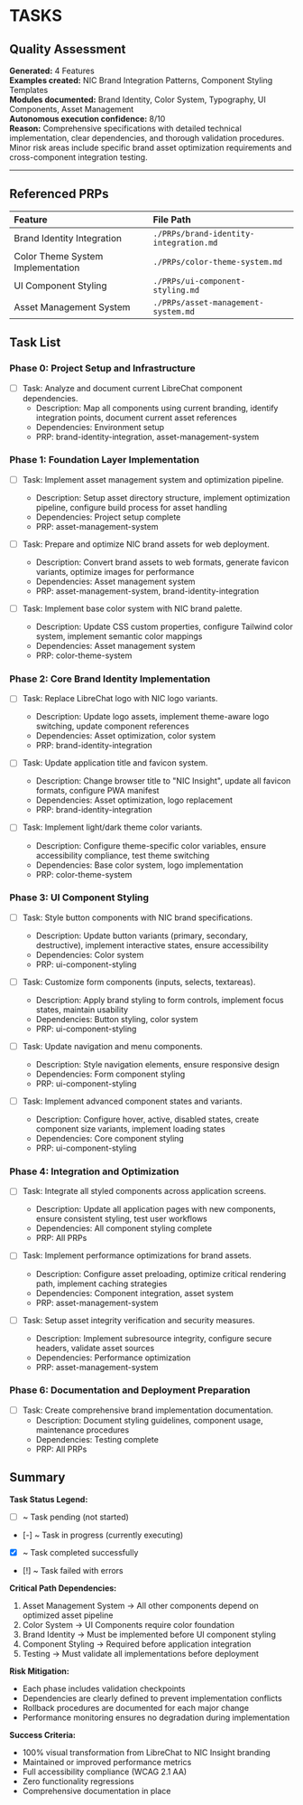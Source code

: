 # TASKS

## Quality Assessment

**Generated:** 4 Features  
**Examples created:** NIC Brand Integration Patterns, Component Styling Templates  
**Modules documented:** Brand Identity, Color System, Typography, UI Components, Asset Management  
**Autonomous execution confidence:** 8/10  
**Reason:** Comprehensive specifications with detailed technical implementation, clear dependencies, and thorough validation procedures. Minor risk areas include specific brand asset optimization requirements and cross-component integration testing.

---

## Referenced PRPs

| Feature                               | File Path                                                             |
| :------------------------------------ | :-------------------------------------------------------------------- |
| Brand Identity Integration            | `./PRPs/brand-identity-integration.md`                                |
| Color Theme System Implementation     | `./PRPs/color-theme-system.md`                                        |
| UI Component Styling                  | `./PRPs/ui-component-styling.md`                                      |
| Asset Management System               | `./PRPs/asset-management-system.md`                                   |

## Task List

### Phase 0: Project Setup and Infrastructure

- [ ] Task: Analyze and document current LibreChat component dependencies.
  - Description: Map all components using current branding, identify integration points, document current asset references
  - Dependencies: Environment setup
  - PRP: brand-identity-integration, asset-management-system

### Phase 1: Foundation Layer Implementation

- [ ] Task: Implement asset management system and optimization pipeline.
  - Description: Setup asset directory structure, implement optimization pipeline, configure build process for asset handling
  - Dependencies: Project setup complete
  - PRP: asset-management-system

- [ ] Task: Prepare and optimize NIC brand assets for web deployment.
  - Description: Convert brand assets to web formats, generate favicon variants, optimize images for performance
  - Dependencies: Asset management system
  - PRP: asset-management-system, brand-identity-integration

- [ ] Task: Implement base color system with NIC brand palette.
  - Description: Update CSS custom properties, configure Tailwind color system, implement semantic color mappings
  - Dependencies: Asset management system
  - PRP: color-theme-system

### Phase 2: Core Brand Identity Implementation

- [ ] Task: Replace LibreChat logo with NIC logo variants.
  - Description: Update logo assets, implement theme-aware logo switching, update component references
  - Dependencies: Asset optimization, color system
  - PRP: brand-identity-integration

- [ ] Task: Update application title and favicon system.
  - Description: Change browser title to "NIC Insight", update all favicon formats, configure PWA manifest
  - Dependencies: Asset optimization, logo replacement
  - PRP: brand-identity-integration

- [ ] Task: Implement light/dark theme color variants.
  - Description: Configure theme-specific color variables, ensure accessibility compliance, test theme switching
  - Dependencies: Base color system, logo implementation
  - PRP: color-theme-system

### Phase 3: UI Component Styling

- [ ] Task: Style button components with NIC brand specifications.
  - Description: Update button variants (primary, secondary, destructive), implement interactive states, ensure accessibility
  - Dependencies: Color system
  - PRP: ui-component-styling

- [ ] Task: Customize form components (inputs, selects, textareas).
  - Description: Apply brand styling to form controls, implement focus states, maintain usability
  - Dependencies: Button styling, color system
  - PRP: ui-component-styling

- [ ] Task: Update navigation and menu components.
  - Description: Style navigation elements, ensure responsive design
  - Dependencies: Form component styling
  - PRP: ui-component-styling

- [ ] Task: Implement advanced component states and variants.
  - Description: Configure hover, active, disabled states, create component size variants, implement loading states
  - Dependencies: Core component styling
  - PRP: ui-component-styling

### Phase 4: Integration and Optimization

- [ ] Task: Integrate all styled components across application screens.
  - Description: Update all application pages with new components, ensure consistent styling, test user workflows
  - Dependencies: All component styling complete
  - PRP: All PRPs

- [ ] Task: Implement performance optimizations for brand assets.
  - Description: Configure asset preloading, optimize critical rendering path, implement caching strategies
  - Dependencies: Component integration, asset system
  - PRP: asset-management-system

- [ ] Task: Setup asset integrity verification and security measures.
  - Description: Implement subresource integrity, configure secure headers, validate asset sources
  - Dependencies: Performance optimization
  - PRP: asset-management-system

### Phase 6: Documentation and Deployment Preparation

- [ ] Task: Create comprehensive brand implementation documentation.
  - Description: Document styling guidelines, component usage, maintenance procedures
  - Dependencies: Testing complete
  - PRP: All PRPs

## Summary

**Task Status Legend:**
* [ ] ~ Task pending (not started)
* [-] ~ Task in progress (currently executing)
* [x] ~ Task completed successfully
* [!] ~ Task failed with errors

**Critical Path Dependencies:**
1. Asset Management System → All other components depend on optimized asset pipeline
2. Color System → UI Components require color foundation
3. Brand Identity → Must be implemented before UI component styling
4. Component Styling → Required before application integration
5. Testing → Must validate all implementations before deployment

**Risk Mitigation:**
- Each phase includes validation checkpoints
- Dependencies are clearly defined to prevent implementation conflicts
- Rollback procedures are documented for each major change
- Performance monitoring ensures no degradation during implementation

**Success Criteria:**
- 100% visual transformation from LibreChat to NIC Insight branding
- Maintained or improved performance metrics
- Full accessibility compliance (WCAG 2.1 AA)
- Zero functionality regressions
- Comprehensive documentation in place
